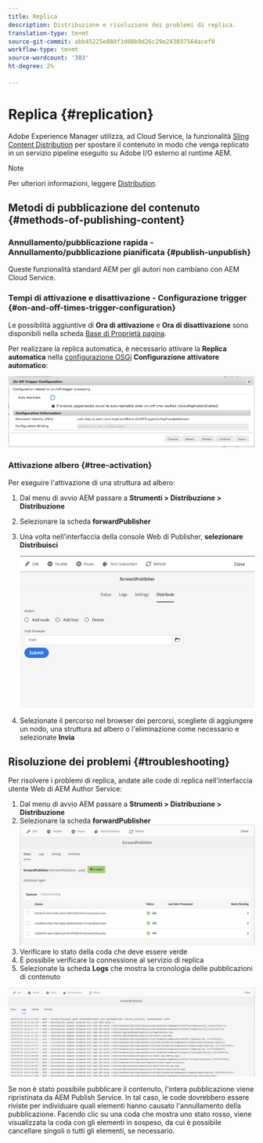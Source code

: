 ```yaml
---
title: Replica
description: Distribuzione e risoluzione dei problemi di replica.
translation-type: tm+mt
source-git-commit: abb45225e880f3d08b9d26c29e243037564acef0
workflow-type: tm+mt
source-wordcount: '303'
ht-degree: 2%

---
```



# Replica {#replication}

Adobe Experience Manager utilizza, ad Cloud Service, la funzionalità [Sling Content Distribution](https://sling.apache.org/documentation/bundles/content-distribution.html) per spostare il contenuto in modo che venga replicato in un servizio pipeline eseguito su  Adobe I/O esterno al runtime AEM.

>[!NOTE]
>
>Per ulteriori informazioni, leggere [Distribution](/help/core-concepts/architecture.md#content-distribution).

## Metodi di pubblicazione del contenuto {#methods-of-publishing-content}

### Annullamento/pubblicazione rapida - Annullamento/pubblicazione pianificata {#publish-unpublish}

Queste funzionalità standard AEM per gli autori non cambiano con AEM Cloud Service.

### Tempi di attivazione e disattivazione - Configurazione trigger {#on-and-off-times-trigger-configuration}

Le possibilità aggiuntive di **Ora di attivazione** e **Ora di disattivazione** sono disponibili nella scheda [Base di Proprietà pagina](/help/sites-cloud/authoring/fundamentals/page-properties.md#basic).

Per realizzare la replica automatica, è necessario attivare la **Replica automatica** nella [configurazione OSGi](/help/implementing/deploying/configuring-osgi.md) **Configurazione attivatore automatico**:

![Configurazione attivatore OSGi attivato](/help/operations/assets/replication-on-off-trigger.png)

### Attivazione albero {#tree-activation}

Per eseguire l&#39;attivazione di una struttura ad albero:

1. Dal menu di avvio AEM passare a **Strumenti > Distribuzione > Distribuzione**
2. Selezionare la scheda **forwardPublisher**
3. Una volta nell&#39;interfaccia della console Web di Publisher, **selezionare Distribuisci**

   ![](assets/distribute.png "Distribuisci")
4. Selezionate il percorso nel browser dei percorsi, scegliete di aggiungere un nodo, una struttura ad albero o l&#39;eliminazione come necessario e selezionate **Invia**

## Risoluzione dei problemi {#troubleshooting}

Per risolvere i problemi di replica, andate alle code di replica nell&#39;interfaccia utente Web di AEM Author Service:

1. Dal menu di avvio AEM passare a **Strumenti > Distribuzione > Distribuzione**
2. Selezionare la scheda **forwardPublisher**
   ![](assets/status.png "StatusStatus")
3. Verificare lo stato della coda che deve essere verde
4. È possibile verificare la connessione al servizio di replica
5. Selezionate la scheda **Logs** che mostra la cronologia delle pubblicazioni di contenuto

![](assets/logs.png "LogsLogs")

Se non è stato possibile pubblicare il contenuto, l&#39;intera pubblicazione viene ripristinata da AEM Publish Service.
In tal caso, le code dovrebbero essere riviste per individuare quali elementi hanno causato l&#39;annullamento della pubblicazione. Facendo clic su una coda che mostra uno stato rosso, viene visualizzata la coda con gli elementi in sospeso, da cui è possibile cancellare singoli o tutti gli elementi, se necessario.
